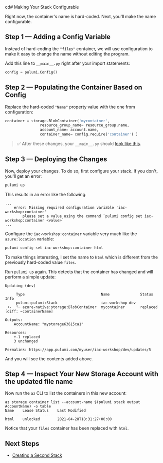 cd# Making Your Stack Configurable

Right now, the container's name is hard-coded. Next, you'll make the name configurable.

## Step 1 &mdash; Adding a Config Variable

Instead of hard-coding the `"files"` container, we will use configuration to make it easy to change the name without editing the program.

Add this line to `__main__.py` right after your import statements:

```python
config = pulumi.Config()
```

## Step 2 &mdash; Populating the Container Based on Config

Replace the hard-coded `"Name"` property value with the one from configuration:

```python
container = storage.BlobContainer('mycontainer',
                resource_group_name= resource_group.name,
                account_name= account.name,
                container_name= config.require('container') )
```

> :white_check_mark: After these changes, your `__main__.py` should [look like this](./code/05-making-your-stack-configurable/step2.py).

## Step 3 &mdash; Deploying the Changes

Now, deploy your changes. To do so, first configure your stack. If you don't, you'll get an error:

```bash
pulumi up
```

This results in an error like the following:

```
...
    error: Missing required configuration variable 'iac-workshop:container'
        please set a value using the command `pulumi config set iac-workshop:container <value>`
...
```

Configure the `iac-workshop:container` variable very much like the `azure:location` variable:

```bash
pulumi config set iac-workshop:container html
```

To make things interesting, I set the name to `html` which is different from the previously hard-coded value `files`.

Run `pulumi up` again. This detects that the container has changed and will perform a simple update:

```
Updating (dev)

     Type                                   Name              Status       Info
     pulumi:pulumi:Stack                    iac-workshop-dev               
 +-  └─ azure-native:storage:BlobContainer  mycontainer       replaced     [diff: ~containerName]
 
Outputs:
    AccountName: "mystorage63615ca1"

Resources:
    +-1 replaced
    3 unchanged

Permalink: https://app.pulumi.com/myuser/iac-workshop/dev/updates/5
```

And you will see the contents added above.

## Step 4 &mdash; Inspect Your New Storage Account with the updated file name

Now run the `az` CLI to list the containers in this new account:

```
az storage container list --account-name $(pulumi stack output AccountName) -o table
Name    Lease Status    Last Modified
------  --------------  -------------------------
html    unlocked        2021-04-28T18:31:27+00:00
```

Notice that your `files` container has been replaced with `html`.


## Next Steps

* [Creating a Second Stack](./06-creating-a-second-stack.md)
